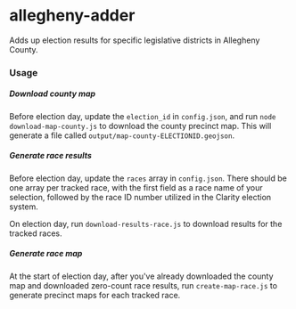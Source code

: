 # allegheny-adder

Adds up election results for specific legislative districts in Allegheny
County.

### Usage

##### Download county map

Before election day, update the `election_id` in `config.json`, and run
`node download-map-county.js` to download the county precinct map. This will
generate a file called `output/map-county-ELECTIONID.geojson`.

##### Generate race results

Before election day, update the `races` array in `config.json`. There
should be one array per tracked race, with the first field as a race
name of your selection, followed by the race ID number utilized in the
Clarity election system.

On election day, run `download-results-race.js` to download results
for the tracked races.

##### Generate race map

At the start of election day, after you've already downloaded the county
map and downloaded zero-count race results, run `create-map-race.js` to
generate precinct maps for each tracked race.
